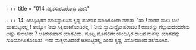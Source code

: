 +++
title = "014 ನಕ್ಕನಸುರವಿರೋಧಿ ಮುನಿ"

+++
14. ಯುಧಿಷ್ಠಿರನ ಮಾತನ್ನಾಲಿಸಿದ ಕೃಷ್ಣ ಪರಿಹಾಸ ಮಾಡಿಕೊಂಡು ನಗುತ್ತಾ "ಹಾ ! ನಾರದ ಮುನಿ ಬಲೆ ಹಾಕಿಬಿಟ್ಟನಲ್ಲ ! ಅಯ್ಯೋ ನೀವು ಸಿಕ್ಕಿಹಾಕಿಕೊಂಡಿರಲ್ಲ ! ನೀವು ಸ್ವಾಮಿದ್ರೋಹರಾದಿರಿ ! ರಾಜರನ್ನು ಗೆಲ್ಲುವುದೆಂದರೇನು ಅಷ್ಟು ಸುಲಭವೇ ? ಅತಿಶಯವಾದ ಯಾಗವಿದು. ಮೊಟ್ಟ ಮೊದಲಿಗೇ ಯುಧಿಷ್ಠಿರ ರಾಜನ ಮನಸ್ಸು ಯಾಗವನ್ನು ಗುರಿಯಾಗಿಸಿಕೊಂಡಿತು. ಇದು ಮಕ್ಕಳಾಟದಂತೆ ಆಗಿಬಿಟ್ಟಿತಲ್ಲ ಎಂದು ಕೃಷ್ಣ ವಿನೋದದಿಂದ ತಲೆದೂಗಿದ.
